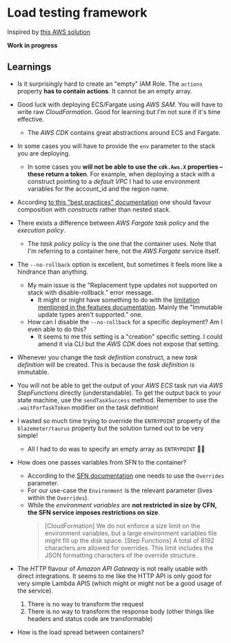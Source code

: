 # Load testing framework

Inspired by [this AWS solution](https://aws.amazon.com/solutions/implementations/distributed-load-testing-on-aws/)

**Work in progress**

## Learnings

- Is it surprisingly hard to create an "empty" IAM Role.
  The `actions` property **has to contain actions**. It cannot be an empty array.

- Good luck with deploying ECS/Fargate using _AWS SAM_. You will have to write raw _CloudFormation_. Good for learning but I'm not sure if it's time effective.

  - The _AWS CDK_ contains great abstractions around ECS and Fargate.

- In some cases you will have to provide the `env` parameter to the stack you are deploying.

  - In some cases you **will not be able to use the `cdk.Aws.X` properties – these return a token**.
    For example, when deploying a stack with a construct pointing to a _default VPC_ I had to use environment variables for the account_id and the region name.

- According [to this "best practices" documentation](https://docs.aws.amazon.com/cdk/latest/guide/best-practices.html#best-practices-constructs) one should favour composition with _constructs_ rather than nested stack.

- There exists a difference between _AWS Fargate_ _task policy_ and the _execution policy_.

  - The _task policy_ policy is the one that the container uses. Note that I'm referring to a container here, not the _AWS Fargate_ service itself.

- The `--no-rollback` option is excellent, but sometimes it feels more like a hindrance than anything.

  - My main issue is the "Replacement type updates not supported on stack with disable-rollback." error message.
    - It might or might have something to do with the [limitation mentioned in the features documentation](https://docs.aws.amazon.com/AWSCloudFormation/latest/UserGuide/stack-failure-options.html). Mainly the "Immutable update types aren't supported." one.
  - How can I disable the `--no-rollback` for a specific deployment? Am I even able to do this?
    - It seems to me this setting is a "creation" specific setting. I could amend it via CLI but the _AWS CDK_ does not expose that setting.

- Whenever you change the _task definition_ construct, a new _task definition_ will be created. This is because the _task definition_ is immutable.

- You will not be able to get the output of your _AWS ECS_ task run via _AWS StepFunctions_ directly (understandable).
  To get the output back to your state machine, use the `sendTaskSuccess` method. Remember to use the `.waitForTaskToken` modifier on the task definition!

- I wasted so much time trying to override the `ENTRYPOINT` property of the `blazemeter/taurus` property but the solution turned out to be very simple!

  - All I had to do was to specify an empty array as `ENTRYPOINT` 🤦‍♂️

- How does one passes variables from SFN to the container?

  - According to the [SFN documentation](https://docs.aws.amazon.com/step-functions/latest/dg/connect-ecs.html) one needs to use the `Overrides` parameter.
  - For our use-case the `Environment` is the relevant parameter (lives within the `Overrides`).
  - While the _environment variables_ are **not restricted in size by CFN, the SFN service imposes restrictions on size**.
    > [CloudFormation] We do not enforce a size limit on the environment variables, but a large environment variables file might fill up the disk space.
    > [Step Functions] A total of 8192 characters are allowed for overrides. This limit includes the JSON formatting characters of the override structure.

- The _HTTP_ flavour of _Amazon API Gateway_ is not really usable with direct integrations. It seems to me like the HTTP API is only good for very simple Lambda APIS (which might or might not be a good usage of the service).

  1. There is no way to transform the request
  2. There is no way to transform the response body (other things like headers and status code are transformable)

- How is the load spread between containers?
